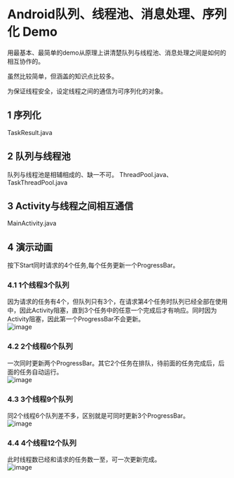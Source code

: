 # Android队列、线程池、消息处理、序列化 Demo
用最基本、最简单的demo从原理上讲清楚队列与线程池、消息处理之间是如何的相互协作的。

虽然比较简单，但涵盖的知识点比较多。

为保证线程安全，设定线程之间的通信为可序列化的对象。


## 1 序列化
TaskResult.java

## 2 队列与线程池
队列与线程池是相辅相成的、缺一不可。
ThreadPool.java、TaskThreadPool.java

## 3 Activity与线程之间相互通信
MainActivity.java

## 4 演示动画
按下Start同时请求的4个任务,每个任务更新一个ProgressBar。
### 4.1 1个线程3个队列
因为请求的任务有4个，但队列只有3个，在请求第4个任务时队列已经全部在使用中，因此Activity阻塞，直到3个任务中的任意一个完成后才有响应。同时因为Activity阻塞，因此第一个ProgressBar不会更新。<br />
![image](Blocking..gif)

### 4.2 2个线程6个队列
一次同时更新两个ProgressBar。其它2个任务在排队，待前面的任务完成后，后面的任务自动运行。<br />
![image](two.gif)
### 4.3 3个线程9个队列
同2个线程6个队列差不多，区别就是可同时更新3个ProgressBar。<br />
![image](three.gif)
### 4.4 4个线程12个队列
此时线程数已经和请求的任务数一至，可一次更新完成。<br />
![image](four.gif)

